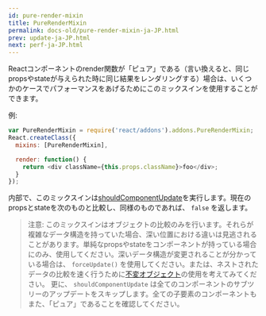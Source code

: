 ```yaml
---
id: pure-render-mixin
title: PureRenderMixin
permalink: docs-old/pure-render-mixin-ja-JP.html
prev: update-ja-JP.html
next: perf-ja-JP.html
---
```


Reactコンポーネントのrender関数が「ピュア」である（言い換えると、同じpropsやstateが与えられた時に同じ結果をレンダリングする）場合は、いくつかのケースでパフォーマンスをあげるためにこのミックスインを使用することができます。

例:

```js
var PureRenderMixin = require('react/addons').addons.PureRenderMixin;
React.createClass({
  mixins: [PureRenderMixin],

  render: function() {
    return <div className={this.props.className}>foo</div>;
  }
});
```

内部で、このミックスインは[shouldComponentUpdate](/react/docs/component-specs.html#updating-shouldcomponentupdate)を実行します。現在のpropsとstateを次のものと比較し、同様のものであれば、 `false` を返します。

> 注意:
> このミックスインはオブジェクトの比較のみを行います。それらが複雑なデータ構造を持っていた場合、深い位置における違いは見逃されることがあります。単純なpropsやstateをコンポーネントが持っている場合にのみ、使用してください。深いデータ構造が変更されることが分かっている場合は、 `forceUpdate()` を使用してください。または、ネストされたデータの比較を速く行うために[不変オブジェクト](https://facebook.github.io/immutable-js/)の使用を考えてみてください。
> 更に、 `shouldComponentUpdate` は全てのコンポーネントのサブツリーのアップデートをスキップします。全ての子要素のコンポーネントもまた、「ピュア」であることを確認してください。
